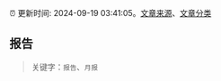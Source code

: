 :alarm_clock: 更新时间: 2024-09-19 03:41:05。[文章来源](/README.md)、[文章分类](/TAGS.md)

## 报告


> 关键字：`报告`、`月报`



